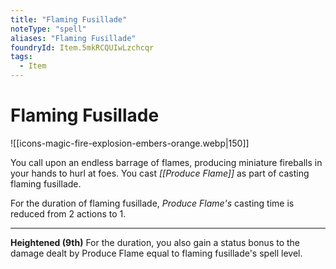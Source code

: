 ```yaml
---
title: "Flaming Fusillade"
noteType: "spell"
aliases: "Flaming Fusillade"
foundryId: Item.5mkRCQUIwLzchcqr
tags:
  - Item
---
```


# Flaming Fusillade
![[icons-magic-fire-explosion-embers-orange.webp|150]]

You call upon an endless barrage of flames, producing miniature fireballs in your hands to hurl at foes. You cast _[[Produce Flame]]_ as part of casting flaming fusillade.

For the duration of flaming fusillade, _Produce Flame's_ casting time is reduced from 2 actions to 1.

* * *

**Heightened (9th)** For the duration, you also gain a status bonus to the damage dealt by Produce Flame equal to flaming fusillade's spell level.
